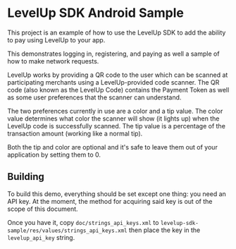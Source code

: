 LevelUp SDK Android Sample
==========================

This project is an example of how to use the LevelUp SDK to add the
ability to pay using LevelUp to your app.

This demonstrates logging in, registering, and paying as well a sample of how
to make network requests.

LevelUp works by providing a QR code to the user which can be scanned at
participating merchants using a LevelUp-provided code scanner. The QR code
(also known as the LevelUp Code) contains the Payment Token as well as some
user preferences that the scanner can understand.

The two preferences currently in use are a color and a tip value. The color
value determines what color the scanner will show (it lights up) when the
LevelUp code is successfully scanned. The tip value is a percentage of the
transaction amount (working like a normal tip).

Both the tip and color are optional and it's safe to leave them out of your
application by setting them to 0.

Building
--------

To build this demo, everything should be set except one thing: you need an API
key. At the moment, the method for acquiring said key is out of the scope of
this document.

Once you have it, copy `doc/strings_api_keys.xml` to
`levelup-sdk-sample/res/values/strings_api_keys.xml` then place the key in the
`levelup_api_key` string.
